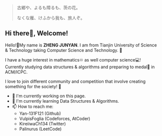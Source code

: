 > 古郷や、よるも障るも、茨の花。
> 
> なくな雁、けふから我も、旅人ぞ。
## Hi there👋, Welcome!
Hello!👋My name is **ZHENG JUNYAN**. I am from Tianjin University of Science & Technology taking Computer Science and Technology. 🏫

I have a huge interest in mathematics♾️ as well computer science💻! Currently studying data structures & algorithms and preparing to medal🥇 in ACM/ICPC.

I love to join different community and competition that involve creating something for the society! 🙋

- 🔭 I'm currently working on this page.
- 🌱 I'm currently learning Data Structures & Algorithms.
- 📫 How to reach me:
  + Yan-131F121 (Github)
  + VulpisFoglia (Codeforces, AtCoder)
  + KireiiwaCh134 (Twitter)
  + Palinurus (LeetCode)
